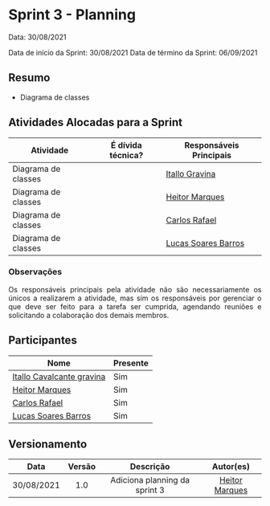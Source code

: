 # Sprint 3 - Planning 

Data: 30/08/2021

Data de início da Sprint: 30/08/2021
Data de término da Sprint: 06/09/2021

## Resumo

- Diagrama de classes





## Atividades Alocadas para a Sprint

| Atividade | É dívida técnica? | Responsáveis Principais |
|----------|------------|----------|
|Diagrama de classes | | [Itallo Gravina](https://github.com/itallogravina) |
|Diagrama de classes | | [Heitor Marques](https://github.com/heitormsb) |
|Diagrama de classes | | [Carlos Rafael](https://github.com/CarlosZoft) |
|Diagrama de classes | | [Lucas Soares Barros](https://github.com/lucaaassb) |

### Observações
<p align="justify">Os responsáveis principais pela atividade não são necessariamente os únicos a realizarem a atividade, mas sim os responsáveis por gerenciar o que deve ser feito para a tarefa ser cumprida, agendando reuniões e solicitando a colaboração dos demais membros.</p>

## Participantes

|Nome|Presente|
|----|--------|
|[Itallo Cavalcante gravina](https://github.com/itallogravina)| Sim |
|[Heitor Marques](https://github.com/heitormsb)| Sim |
|[Carlos Rafael](https://github.com/CarlosZoft)| Sim |
|[Lucas Soares Barros](https://github.com/lucaaassb)| Sim |

## Versionamento

| Data | Versão | Descrição | Autor(es) |
|:----:|:------:|:---------:|:---------:|
30/08/2021|1.0|Adiciona planning da sprint 3 |[Heitor Marques](https://github.com/heitormsb)|
